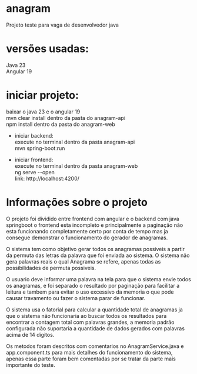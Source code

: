 # anagram
Projeto teste para vaga de desenvolvedor java

# versões usadas:
Java 23 <br/>
Angular 19

# iniciar projeto:
baixar o java 23 e o angular 19 <br/>
mvn clear install dentro da pasta do anagram-api <br/>
npm install dentro da pasta do anagram-web <br/>

- iniciar backend: <br/>
execute no terminal dentro da pasta anagram-api <br/>
mvn spring-boot:run <br/>

- iniciar frontend: <br/>
execute no terminal dentro da pasta anagram-web<br/>
ng serve --open <br/>
link: http://localhost:4200/ <br/>

# Informações sobre o projeto
O projeto foi dividido entre frontend com angular e o backend com java springboot
o frontend esta incompleto e principalmente a paginação não esta funcionando completamente certo por conta de tempo mas ja consegue demonstrar o funcionamento do gerador de anagramas.

O sistema tem como objetivo gerar todos os anagramas possiveis a partir da permuta das letras da palavra que foi enviada ao sistema.
O sistema não gera palavras reais o qual Anagrama se refere, apenas todas as possibilidades de permuta possiveis.

O usuario deve informar uma palavra na tela para que o sistema envie todos os anagramas, e foi separado o resultado por paginação para facilitar a leitura
e tambem para evitar o uso excessivo da memoria o que pode causar travamento ou fazer o sistema parar de funcionar.

O sistema usa o fatorial para calcular a quantidade total de anagramas ja que o sistema não funcionaria ao buscar todos os resultados para encontrar a contagem total com palavras grandes, a memoria padrão configurada não suportaria a quantidade de dados gerados com palavras acima de 14 digitos.

Os metodos foram descritos com comentarios no AnagramService.java e app.component.ts para mais detalhes do funcionamento do sistema, apenas essa parte foram bem comentadas por se tratar da parte mais importante do teste.